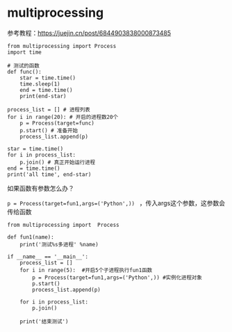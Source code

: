 # multiprocessing

参考教程：https://juejin.cn/post/6844903838000873485

```
from multiprocessing import Process
import time

# 测试的函数
def func():
    star = time.time()
    time.sleep(1)
    end = time.time()
    print(end-star)

process_list = [] # 进程列表
for i in range(20): # 开启的进程数20个
    p = Process(target=func)
    p.start() # 准备开始
    process_list.append(p)

star = time.time()
for i in process_list:
    p.join() # 真正开始运行进程
end = time.time()
print('all time', end-star)
```

如果函数有参数怎么办？

`p = Process(target=fun1,args=('Python',)) ` ，传入args这个参数，这参数会传给函数

```
from multiprocessing import  Process

def fun1(name):
    print('测试%s多进程' %name)

if __name__ == '__main__':
    process_list = []
    for i in range(5):  #开启5个子进程执行fun1函数
        p = Process(target=fun1,args=('Python',)) #实例化进程对象
        p.start()
        process_list.append(p)

    for i in process_list:
        p.join()

    print('结束测试')
```

